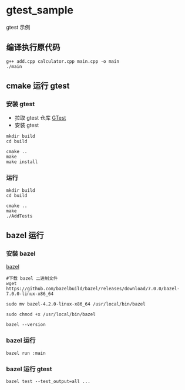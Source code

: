 # gtest_sample
gtest 示例

## 编译执行原代码
```
g++ add.cpp calculator.cpp main.cpp -o main
./main
```

## cmake 运行 gtest

### 安装 gtest
- 拉取 gtest 仓库
[GTest](https://github.com/google/googletest)
- 安装 gtest
```
mkdir build
cd build

cmake ..
make 
make install
```

### 运行

```
mkdir build
cd build

cmake ..
make
./AddTests
```

## bazel 运行
### 安装 bazel
[bazel](https://bazel.build/?hl=zh-cn)
```
#下载 bazel 二进制文件
wget https://github.com/bazelbuild/bazel/releases/download/7.0.0/bazel-7.0.0-linux-x86_64

sudo mv bazel-4.2.0-linux-x86_64 /usr/local/bin/bazel

sudo chmod +x /usr/local/bin/bazel

bazel --version

```

### bazel 运行
```
bazel run :main
```

### bazel 运行 gtest
```
bazel test --test_output=all ...
```
